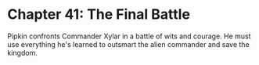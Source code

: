# Chapter 41: The Final Battle

Pipkin confronts Commander Xylar in a battle of wits and courage. He must use everything he's learned to outsmart the alien commander and save the kingdom.
